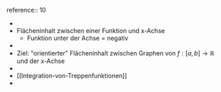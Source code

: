 reference:: 10

-
- Flächeninhalt zwischen einer Funktion und x-Achse
	- Funktion unter der Achse = negativ
-
- Ziel: "orientierter" Flächeninhalt zwischen Graphen von $f:\left\lbrack a,b\right\rbrack\rightarrow\mathbb{R}$ und der x-Achse
-
- [[Integration-von-Treppenfunktionen]]
-